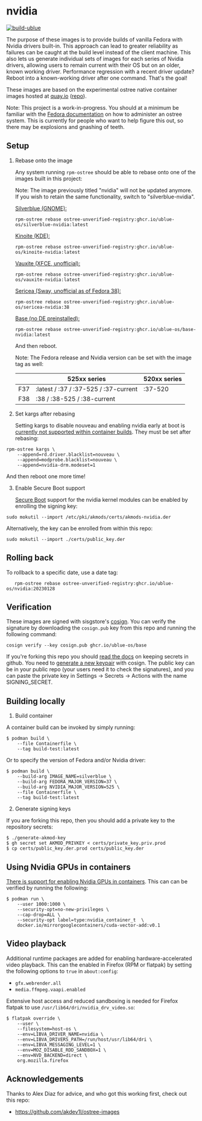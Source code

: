 # nvidia

[![build-ublue](https://github.com/ublue-os/nvidia/actions/workflows/build.yml/badge.svg)](https://github.com/ublue-os/nvidia/actions/workflows/build.yml)

The purpose of these images is to provide builds of vanilla Fedora with Nvidia drivers built-in. This approach can lead to greater reliability as failures can be caught at the build level instead of the client machine. This also lets us generate individual sets of images for each series of Nvidia drivers, allowing users to remain current with their OS but on an older, known working driver. Performance regression with a recent driver update? Reboot into a known-working driver after one command. That's the goal!

These images are based on the experimental ostree native container images hosted at [quay.io](https://quay.io/organization/fedora-ostree-desktops) ([repo](https://gitlab.com/fedora/ostree/ci-test)).

Note: This project is a work-in-progress. You should at a minimum be familiar with the [Fedora documentation](https://docs.fedoraproject.org/en-US/fedora-silverblue/) on how to administer an ostree system. This is currently for people who want to help figure this out, so there may be explosions and gnashing of teeth. 

## Setup

1. Rebase onto the image

   Any system running `rpm-ostree` should be able to rebase onto one of the images built in this project:

   Note: The image previously titled "nvidia" will not be updated anymore. If you wish to retain the same functionality, switch to "silverblue-nvidia".

    [Silverblue (GNOME):](https://github.com/ublue-os/nvidia/pkgs/container/silverblue-nvidia)
    ```
    rpm-ostree rebase ostree-unverified-registry:ghcr.io/ublue-os/silverblue-nvidia:latest
    ```

    [Kinoite (KDE):](https://github.com/ublue-os/nvidia/pkgs/container/kinoite-nvidia)
    ```
    rpm-ostree rebase ostree-unverified-registry:ghcr.io/ublue-os/kinoite-nvidia:latest
    ```

    [Vauxite (XFCE, unofficial):](https://github.com/ublue-os/nvidia/pkgs/container/vauxite-nvidia)
    ```
    rpm-ostree rebase ostree-unverified-registry:ghcr.io/ublue-os/vauxite-nvidia:latest
    ```

    [Sericea (Sway, unofficial as of Fedora 38):](https://github.com/ublue-os/nvidia/pkgs/container/sericea-nvidia)
    ```
    rpm-ostree rebase ostree-unverified-registry:ghcr.io/ublue-os/sericea-nvidia:38
    ```

    [Base (no DE preinstalled):](https://github.com/ublue-os/nvidia/pkgs/container/base-nvidia)
    ```
    rpm-ostree rebase ostree-unverified-registry:ghcr.io/ublue-os/base-nvidia:latest
    ```

   And then reboot.

   Note: The Fedora release and Nvidia version can be set with the image tag as well:

   |     | 525xx series                          | 520xx series  |
   |-----|---------------------------------------|---------------|
   | F37 | :latest / :37 / :37-525 / :37-current | :37-520       |
   | F38 | :38 / :38-525 / :38-current           |               | 

2. Set kargs after rebasing

   Setting kargs to disable nouveau and enabling nvidia early at boot is [currently not supported within container builds](https://github.com/coreos/rpm-ostree/issues/3738). They must be set after rebasing:

```
rpm-ostree kargs \
    --append=rd.driver.blacklist=nouveau \
    --append=modprobe.blacklist=nouveau \
    --append=nvidia-drm.modeset=1
```
   And then reboot one more time!

3. Enable Secure Boot support

    [Secure Boot](https://rpmfusion.org/Howto/Secure%20Boot) support for the nvidia kernel modules can be enabled by enrolling the signing key:

```
sudo mokutil --import /etc/pki/akmods/certs/akmods-nvidia.der
```

Alternatively, the key can be enrolled from within this repo:

```
sudo mokutil --import ./certs/public_key.der
```

## Rolling back

   To rollback to a specific date, use a date tag:

       rpm-ostree rebase ostree-unverified-registry:ghcr.io/ublue-os/nvidia:20230128
       
 ## Verification

These images are signed with sisgstore's [cosign](https://docs.sigstore.dev/cosign/overview/). You can verify the signature by downloading the `cosign.pub` key from this repo and running the following command:

    cosign verify --key cosign.pub ghcr.io/ublue-os/base
    
If you're forking this repo you should [read the docs](https://docs.github.com/en/actions/security-guides/encrypted-secrets) on keeping secrets in github. You need to [generate a new keypair](https://docs.sigstore.dev/cosign/overview/) with cosign. The public key can be in your public repo (your users need it to check the signatures), and you can paste the private key in Settings -> Secrets -> Actions with the name SIGNING_SECRET.

## Building locally

1. Build container

A container build can be invoked by simply running:

```
$ podman build \
    --file Containerfile \
    --tag build-test:latest
```

Or to specify the version of Fedora and/or Nvidia driver:

```
$ podman build \
    --build-arg IMAGE_NAME=silverblue \
    --build-arg FEDORA_MAJOR_VERSION=37 \
    --build-arg NVIDIA_MAJOR_VERSION=525 \
    --file Containerfile \
    --tag build-test:latest
```

2. Generate signing keys

If you are forking this repo, then you should add a private key to the repository secrets:

```
$ ./generate-akmod-key
$ gh secret set AKMOD_PRIVKEY < certs/private_key.priv.prod
$ cp certs/public_key.der.prod certs/public_key.der
```


## Using Nvidia GPUs in containers

[There is support for enabling Nvidia GPUs in containers](https://www.redhat.com/en/blog/how-use-gpus-containers-bare-metal-rhel-8). This can can be verified by running the following:

```
$ podman run \
    --user 1000:1000 \
    --security-opt=no-new-privileges \
    --cap-drop=ALL \
    --security-opt label=type:nvidia_container_t  \
    docker.io/mirrorgooglecontainers/cuda-vector-add:v0.1
```

## Video playback

Additional runtime packages are added for enabling hardware-accelerated video playback. This can the enabled in Firefox (RPM or flatpak) by setting the following options to `true` in `about:config`:

* `gfx.webrender.all`
* `media.ffmpeg.vaapi.enabled`


Extensive host access and reduced sandboxing is needed for Firefox flatpak to use `/usr/lib64/dri/nvidia_drv_video.so`:

```
$ flatpak override \
    --user \
    --filesystem=host-os \
    --env=LIBVA_DRIVER_NAME=nvidia \
    --env=LIBVA_DRIVERS_PATH=/run/host/usr/lib64/dri \
    --env=LIBVA_MESSAGING_LEVEL=1 \
    --env=MOZ_DISABLE_RDD_SANDBOX=1 \
    --env=NVD_BACKEND=direct \
    org.mozilla.firefox
```

## Acknowledgements

Thanks to Alex Diaz for advice, and who got this working first, check out this repo:

- https://github.com/akdev1l/ostree-images
